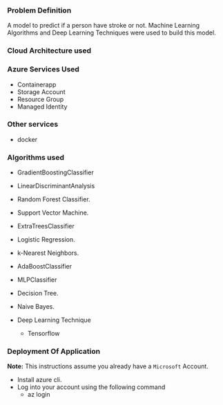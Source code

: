 ### Problem Definition
A model to predict if a person have stroke or not. Machine Learning Algorithms and Deep Learning Techniques were used to build this model.

### Cloud Architecture used

### Azure Services Used
* Containerapp
* Storage Account
* Resource Group
* Managed Identity

### Other services
* docker

### Algorithms used
* GradientBoostingClassifier
* LinearDiscriminantAnalysis
* Random Forest Classifier.
* Support Vector Machine.
* ExtraTreesClassifier
* Logistic Regression.
* k-Nearest Neighbors.
* AdaBoostClassifier
* MLPClassifier
* Decision Tree.
* Naive Bayes.

* Deep Learning Technique
    * Tensorflow

### Deployment Of Application
**Note:** This instructions assume you already have a `Microsoft` Account.
* Install azure cli.
* Log into your account using the following command
   * az login
